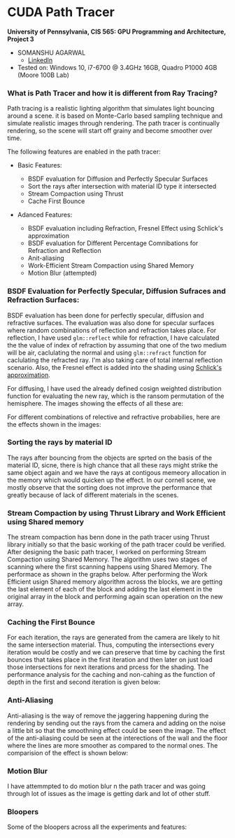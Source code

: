 CUDA Path Tracer
================

**University of Pennsylvania, CIS 565: GPU Programming and Architecture, Project 3**

* SOMANSHU AGARWAL
  * [LinkedIn](https://www.linkedin.com/in/somanshu25)
* Tested on: Windows 10, i7-6700 @ 3.4GHz 16GB, Quadro P1000 4GB (Moore 100B Lab)

### What is Path Tracer and how it is different from Ray Tracing?

Path tracing is a realistic lighting algorithm that simulates light bouncing around a scene. it is based on Monte-Carlo based sampling technique and simulate realistic images through rendering. The path tracer is continually rendering, so the scene will start off grainy and become smoother over time. 

The following features are enabled in the path tracer:

* Basic Features:
  * BSDF evaluation for Diffusion and Perfectly Specular Surfaces
  * Sort the rays after intersection with material ID type it intersected
  * Stream Compaction using Thrust
  * Cache First Bounce
  
* Adanced Features:
  * BSDF evaluation including Refraction, Fresnel Effect using Schlick's approximation
  * BSDF evaluation for Different Percentage Comnibations for Refraction and Reflection
  * Anit-aliasing
  * Work-Efficient Stream Compaction using Shared Memory
  * Motion Blur (attempted)

### BSDF Evaluation for Perfectly Specular, Diffusion Sufraces and Refraction Surfaces: 
BSDF evaluation has been done for perfectly specular, diffusion and refractive surfaces. The evaluation was also done for specular surfaces where random combinations of reflection and refraction takes place. For reflection, I have used `glm::reflect` while for refraction, I have calculated the the value of index of refraction by assuming that one of the two medium will be air, caclulating the normal and using `glm::refract` function for caclulating the refracted ray. I'm also taking care of total internal reflection scenario. Also, the Fresnel effect is added into the shading using [Schlick's approximation](https://en.wikipedia.org/wiki/Schlick%27s_approximation). 

For diffusing, I have used the already defined cosign weighted distribution function for evaluating the new ray, which is the ransom permutation of the hemisphere. The images showing the effects of all these are:

For different combinations of relective and refractive probabilies, here are the effects shown in the images:

### Sorting the rays by material ID

The rays after bouncing from the objects are sprted on the basis of the material ID, sicne, there is high chance that all these rays might strike the same object again and we have the rays at contigous memeory allocation in the memory which would quicken up the effect. In our cornell scene, we mostly observe that the sorting does not improve the performance that greatly because of lack of different materials in the scenes.

### Stream Compaction by using Thrust Library and Work Efficient using Shared memory

The stream compaction has benn done in the path tracer using Thrust library initially so that the basic working of the path tracer could be verified. After designing the basic path tracer, I worked on performing Stream Compaction using Shared Memory. The algorithm uses two stages of scanning where the first scanning happens using Shared Memory. The performace as shown in the graphs below. After performing the Work Efficient usign Shared memory algorithm across the blocks, we are getting the last element of each of the block and adding the last element in the original array in the block and performing again scan operation on the new array. 

### Caching the First Bounce

For each iteration, the rays are generated from the camera are likely to hit the same intersection material. Thus, computing the intersections every iteration would be costly and we can preserve that time by caching the first bounces that takes place in the first iteration and then later on just load those intersections for next iterations and prcess for the shading. The performance analysis for the caching and non-cahing as the function of depth in the first and second iteration is given below:

### Anti-Aliasing

Anti-aliasing is the way of remove the jaggering happening during the rendering by sending out the rays from the camera and adding on the noise a little bit so that the smoothning effect could be seen the image. The effect of the anti-aliasing could be seen at the interections of the wall and the floor where the lines are more smoother as compared to the normal ones. The comparision of the effect is shown below:

### Motion Blur

I have attemmpted to do motion blur n the path tracer and was going through lot of issues as the image is getting dark and lot of other stuff. 

### Bloopers

Some of the bloopers across all the experiments and features:



